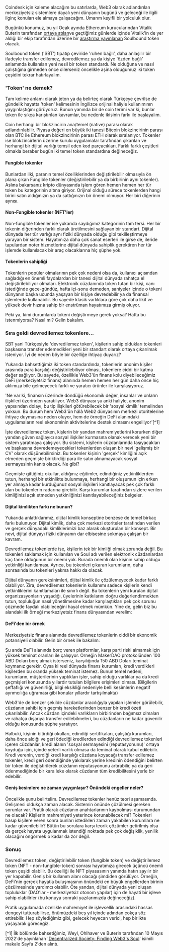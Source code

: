 Coindesk için kaleme alacağım bu satırlarda, Web3 olarak adlandırılan merkeziyetsiz sistemlere dayalı yeni dünyanın bugünü ve geleceği ile ilgili ilginç konuları ele almaya çalışacağım. Umarım keyifli bir yolculuk olur. 

Bugünkü konumuz, bu yıl Ocak ayında Ethereum kurucularından Vitalik Buterin tarafından [ortaya atılan](https://vitalik.ca/general/2022/01/26/soulbound.html)ve geçtiğimiz günlerde içinde Vitalik'in de yer aldığı bir ekip tarafından üzerine bir [araştırma yayınlanan](https://papers.ssrn.com/sol3/papers.cfm?abstract_id=4105763) Soulbound token olacak. 

Soulbound token ('SBT') tıpatıp çeviride 'ruhen bağlı', daha anlaşılır bir ifadeyle transfer edilemez, devredilemez ya da kişiye 'özden bağlı' anlamında kullanılan yeni nesil bir token standardı. Ne olduğuna ve nasıl çalıştığına girmeden önce dilerseniz öncelikle aşina olduğumuz iki token çeşidini tekrar hatırlayalım.

### 'Token' ne demek?

Tam kelime anlamı olarak jeton ya da belirteç olarak Türkçeye çevrilse de gündelik hayatta 'token' kelimesinin İngilizce orijinal haliyle kullanımının yaygınlaştığını görüyoruz. Bunun yanında bir de coin terimi var ki, bunlar token ile sıkça karıştırılan kavramlar, bu nedenle ikisinin farkı ile başlayalım.

Coin herhangi bir blokzincirin ana/temel (native) parası olarak adlandırılabilir. Piyasa değeri en büyük iki tanesi Bitcoin blokzincirinin parası olan BTC ile Ethereum blokzincirinin parası ETH olarak sıralanıyor.  Tokenler ise blokzincirlerin üzerine kurulu uygulamalar tarafından çıkarılan ve herhangi bir dijital varlığı temsil eden kod parçacıkları. Farklı farklı çeşitleri olmakla beraber bugün iki temel token standardına değineceğiz. 

#### Fungible tokenler

Bunlardan ilki, paranın temel özelliklerinden değiştirilebilir olmasıyla ön plana çıkan Fungible tokenler (değiştirilebilir ya da birbirinin aynı tokenler). Aslına bakarsanız kripto dünyasında işlem gören hemen hemen her tür token bu kategorinin altına giriyor. Orijinal olduğu sürece tokenlerden hangi birini satın aldığınızın ya da sattığınızın bir önemi olmuyor. Her biri diğerinin aynısı.

#### Non-Fungible tokenler (NFT'ler)

Non-fungible tokenler ise yukarıda saydığımız kategorinin tam tersi. Her bir tokenin diğerinden farklı olarak üretilmesini sağlayan bir standart. Dijital dünyada her tür varlığı aynı fiziki dünyada olduğu gibi tekilleştirmeye yarayan bir sistem. Hayatımıza daha çok sanat eserleri ile girse de, ileride tapulardan noter hizmetlerine dijital dünyada sahiplik gerektiren her tür işlemde kullanılacak bir araç olacaklarına hiç şüphe yok.

#### Tokenlerin sahipliği
Tokenlerin popüler olmalarının pek çok nedeni olsa da, kullanıcı açısından sağladığı en önemli faydalardan bir tanesi dijital dünyada rahatça el değiştirilebiliyor olmaları. Elektronik cüzdanında token tutan bir kişi, canı istediğinde gece-gündüz, hafta içi-sonu demeden, saniyeler içinde o tokeni dünyanın başka ucunda yaşayan bir kişiye devredebilir ya da finansal işlemlerde kullanabilir. Bu sayede klasik varlıklara göre çok daha likit ve yüksek devir hızına sahip bir enstrüman hayatımıza girmiş oluyor. 

Peki ya, kimi durumlarda tokeni değiştirmeye gerek yoksa? Hatta bu istenmiyorsa? Nasıl mı? Gelin bakalım. 

### Sıra geldi devredilemez tokenlere... 
SBT yani Türkçesiyle 'devredilemez token', kişilerin sahip oldukları tokenleri başkasına transfer edemedikleri yeni bir standart olarak ortaya çıkarılmak isteniyor. İyi de neden böyle bir özelliğe ihtiyaç duyarız?  

Yukarıda bahsettiğimiz iki token standardında, tokenlerin anonim kişiler arasında para karşılığı değiştirilebiliyor olması, tokenlere ciddi bir katma değer sağlıyor. Bu sayede, özellikle Web3'ün finans kolu diyebileceğimiz DeFi (merkeziyetsiz finans) alanında hemen hemen her gün daha önce hiç aklımıza bile gelmeyecek farklı ve yaratıcı ürünler ile karşılaşıyoruz.

'Ne var ki, finansın üzerinde döndüğü ekonomik değer, insanlar ve onların ilişkileri üzerinden yaratılıyor. Web3 dünyası şu anki haliyle, anonim yapısından dolayı, bu tip ilişkileri götürebilecek bir 'sosyal kimlik' temelinden yoksun. Bu durum hem Web3'ün hâlâ Web2 dünyasının merkezi otoritelerine ihtiyaç duymasına neden oluyor, hem de örneğin DeFi alanındaki uygulamaların reel ekonominin aktivitelerine destek olmasını engelliyor'[^1]

İşte devredilemez token, kişlerin bir yandan mahremiyetlerini korurken diğer yandan güven sağlayıcı sosyal ilişkiler kurmasına olanak verecek yeni bir sistem yaratmaya çalışıyor. Bu sistemi, kişilerin cüzdanlarında taşıyacakları ve başkasına devredemeyecekleri tokenlerden oluşan bir nevi 'gelişmiş bir CV' olarak düşünebilirsiniz.  Bu tokenler kişinin 'gerçek' kimliğini açık etmeden geçmişte biriktirdiği para ile satın alınamayacak sosyal sermayesinin kanıtı olacak. Ne gibi?

Geçmişte gittiğiniz okullar, aldığınız eğitimler, edindiğiniz yetkinliklerden tutun, herhangi bir etkinlikte bulunmaya, herhangi bir oluşumun için erken yer almaya kadar kurduğunuz sosyal ilişkileri kanıtlayacak pek çok farklı alan bu tokenlerin radarına girebilir. Karşı kurumlar tarafından sizlere verilen kimliğinizi açık etmeden yetkinliğinizi kanıtlayabileceğiniz belgeler. 

#### Dijital kimlikten farkı ne bunun?

Yukarıda anlattıklarımız, dijital kimlik konseptine benzese de temel birkaç farkı bulunuyor. Dijital kimlik, daha çok merkezi otoriteler tarafından verilen ve gerçek dünyadaki kimliklerimizi baz alarak oluşturulan bir konsept. Bir nevi, dijital dünyayı fiziki dünyanın dar elbisesine sokmaya çalışan bir kavram. 

Devredilemez tokenlerde ise, kişilerin tek bir kimliği olmak zorunda değil. Bu tokenleri saklamak için kullanılan ve Soul adı verilen elektronik cüzdanlardan kaç tane olduğunun bir önemi yok. Burada önemli olan kişinin sahip olduğu yetkinliği kanıtlaması. Ayrıca, bu tokenleri çıkaran kurumların, daha sonrasında bu tokenleri yakma hakkı da olacak. 

Dijital dünyanın gereksinimleri, dijital kimlik ile çözülemeyecek kadar farklı olabiliyor. Zira, devredilemez tokenlerin kullanımı sadece kişilerin kendi yetkinliklerini kanıtlamaları ile sınırlı değil. Bu tokenlerin yeni kurulan dijital organizasyonların yaşadığı, üyelerinin katkılarını doğru değerlendirmekten tutun, topluluğun nasıl yönetilmesine kadar karşılaştıkları pek çok sorunu çözmede faydalı olabileceğini hayal etmek mümkün. Yine de, gelin biz bu alandaki ilk örneği merkeziyetsiz finans dünyasından verelim: 

#### DeFi'den bir örnek

Merkeziyetsiz finans alanında devredilemez tokenlerin ciddi bir ekonomik potansiyeli olabilir. Gelin bir örnek ile bakalım: 

Şu anda DeFi alanında borç veren platformlar, karşı parti riski almamak için yüksek teminat oranları ile çalışıyor. Örneğin MakerDAO protokolünden 100 ABD Doları borç almak isterseniz, karşılığında 150 ABD Doları teminat koymanız gerekir. Oysa ki reel dünyada finans kurumları, kredi verdikleri kişilerden bu oranda yüksek teminat istemez. Bunun temel nedeni, kurumların, müşterilerinin yaptıkları işler, sahip olduğu varlıklar ya da kredi geçmişleri konusunda yıllardır tutulan bilgilere erişimleri olması. (Bilgilerin şeffaflığı ve güvenirliği, bilgi eksikliği nedeniyle belli kesimlerin negatif ayrımcılığa uğraması gibi konular yıllardır tartışılmakta)

Web3'de de benzer şekilde cüzdanlar aracılığıyla yapılan işlemler görülebilir, cüzdanın sahibi için geçmiş hareketlerinden benzer bir kredi özeti çıkarılabilir. Ancak cüzdan içindeki varlıkların birbirinden bağımsız olmaları ve rahatça dışarıya transfer edilebilmeleri, bu cüzdanların ne kadar güvenilir olduğu konusunda şüphe yaratıyor. 

Halbuki, kişinin bitirdiği okulları, edindiği sertifikaları, çalıştığı kurumları, daha önce aldığı ve geri ödediği kredilerden edindiği devredilemez tokenleri içeren cüzdanlar, kredi alanın 'sosyal sermayesini (reputasyonunu)' ortaya koyduğu için, içinde yeterli varlık olmasa da teminat olarak kabul edilebilir. Kredi verenin, verdiği kredi karşılığı cüzdana koyacağı transfer edilemez tokenler, kredi geri ödendiğinde yakılarak yerine kredinin ödendiğini belirten bir token ile değiştirilerek cüzdanın reputasyonunu artırabilir, ya da geri ödenmediğinde bir kara leke olarak cüzdanın tüm kredibilitesini yerle bir edebilir. 

#### Geniş kesimlere ne zaman yaygınlaşır? Önündeki engeller neler?

Öncelikle şunu belirtelim. Devredilemez tokenler henüz teori aşamasında. Gelişmesi oldukça zaman alacak. Sistemin önünde çözülmesi gereken sorunlar var. Pratik olarak cüzdanın anahtarlarının kaybolması durumundan ne olacak? Kişilerin mahremiyeti yeterince korunabilecek mi? Tokenleri basıp kişilere veren sonra bunları istedikleri zaman yakabilen kurumlara ne kadar güvenilebilir?  Bütün bu sorulara karşı teorik çözümler getirilmiş olsa da gerçek hayata uygulanmak istendiği noktada pek çok değişiklik, yenilik olacağını öngörmek o kadar da zor değil. 

### Sonuç 

Devredilemez token, değiştirilebilir token (fungible token) ve değiştirilemez token (NFT - non-fungible-token) sonrası hayatımıza girecek üçüncü önemli token çeşidi olabilir. Bu özelliği ile NFT piyasasının yanında hatırı sayılır bir yer kapabilir. Geniş bir kullanım alanı olacağı şimdiden görülüyor. Örneğin, DeFi'nin gerçek hayatla buluşmasının önündeki en büyük engellerden birinin çözülmesinde yardımcı olabilir. Öte yandan, dijital dünyada yeni oluşan topluluklar (DAO'lar - merkeziyetsiz otonom yapılar) için de hayati bir işleve sahip olabilirler (bu konuya sonraki yazılarımızda değineceğiz). 

Pratik uygulamada özellikle mahremiyet ile işlevsellik arasındaki hassas dengeyi tutturabilirse, önümüzdeki beş yıl içinde adından çokça söz ettirebilir. Hep söylediğimiz gibi, gelecek heyecan verici, hep birlikte yaşayarak göreceğiz. 

[^1] İlk bölümde bahsetiğimiz, Weyl, Ohlhaver ve Buterin tarafından 10 Mayıs 2022'de yayınlanan '[Decentralized Society: Finding Web3's Soul](https://papers.ssrn.com/sol3/papers.cfm?abstract_id=4105763)' isimili makale Sayfa 2'den alıntı. 
